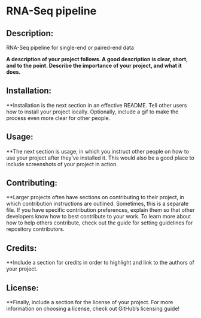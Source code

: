 # RNA-Seq pipeline

## Description: 
RNA-Seq pipeline for single-end or paired-end data 

**A description of your project follows. A good description is clear, short, and to the point. Describe the importance of your project, and what it does.**

## Installation: 

**Installation is the next section in an effective README. Tell other users how to install your project locally. Optionally, include a gif to make the process even more clear for other people.

## Usage: 

**The next section is usage, in which you instruct other people on how to use your project after they’ve installed it. This would also be a good place to include screenshots of your project in action.

## Contributing: 

**Larger projects often have sections on contributing to their project, in which contribution instructions are outlined. Sometimes, this is a separate file. If you have specific contribution preferences, explain them so that other developers know how to best contribute to your work. To learn more about how to help others contribute, check out the guide for setting guidelines for repository contributors.

## Credits:

**Include a section for credits in order to highlight and link to the authors of your project.

## License: 

**Finally, include a section for the license of your project. For more information on choosing a license, check out GitHub’s licensing guide!
